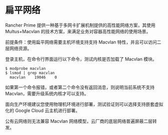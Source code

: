 # 扁平网络

Rancher Prime 提供一种基于多网卡扩展机制提供的高性能网络方案，其使用 Multus+Macvlan 的技术方案，来满足业务对容器高性能网络的使用场景。

前提条件：使用扁平网络需要主机环境支持支持 Macvlan 特性，并且可以访问二层网络资源。

登录主机，在命令行界面运行以下命令，测试内核是否加载了 Macvlan 模块。

```shell
$ modprobe macvlan
$ lsmod | grep macvlan
  macvlan    19046    0
```

如果第一个命令报错，或者第二个命令没有返回消息，则说明当前系统不支持 Macvlan，需要升级系统内核才可以支持。

面向生产环境建议您使用物理机环境进行部署，测试验证则可以选择支持嵌套虚拟化的 Google Cloud 云主机进行部署。

公有云网络则无法兼容 Macvlan 网络模型，云厂商的底层网络普遍屏蔽二层转发。
